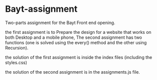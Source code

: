 # Bayt-assignment
Two-parts assignment for the Bayt Front end opening.

the first assignment is to Prepare the design for a website that works on both Desktop and a mobile phone,
The second assignment has two functions (one is solved using the every() method and the other using Recursion).

the solution of the first assignment is inside the index files (including the styles.css)

the solution of the second assignment is in the assignments.js file.
